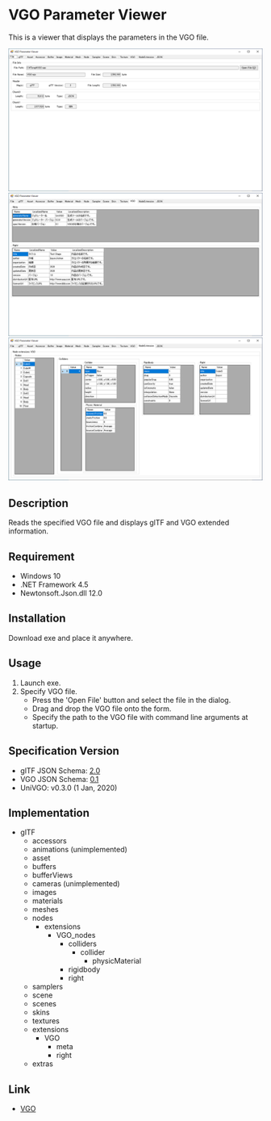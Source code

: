 # VGO Parameter Viewer
This is a viewer that displays the parameters in the VGO file.

![image1](https://github.com/izayoijiichan/vgo.parameter.viewer/blob/master/images/screenshot_1.png)
![image2](https://github.com/izayoijiichan/vgo.parameter.viewer/blob/master/images/screenshot_2.png)
![image3](https://github.com/izayoijiichan/vgo.parameter.viewer/blob/master/images/screenshot_3.png)

## Description
Reads the specified VGO file and displays glTF and VGO extended information.

## Requirement
- Windows 10
- .NET Framework 4.5
- Newtonsoft.Json.dll 12.0

## Installation
Download exe and place it anywhere.

## Usage
1. Launch exe.
2. Specify VGO file.
    - Press the 'Open File' button and select the file in the dialog.
    - Drag and drop the VGO file onto the form.
    - Specify the path to the VGO file with command line arguments at startup.

## Specification Version
- glTF JSON Schema: [2.0](https://github.com/KhronosGroup/glTF/tree/master/specification/2.0/schema)
- VGO JSON Schema: [0.1](https://github.com/izayoijiichan/VGO/tree/master/Documentation~/VGO/specification/0.1/schema)
- UniVGO: v0.3.0 (1 Jan, 2020)

## Implementation
- glTF
  - accessors
  - animations (unimplemented)
  - asset
  - buffers
  - bufferViews
  - cameras (unimplemented)
  - images
  - materials
  - meshes
  - nodes
    - extensions
      - VGO_nodes
        - colliders
          - collider
            - physicMaterial
        - rigidbody
        - right
  - samplers
  - scene
  - scenes
  - skins
  - textures
  - extensions
    - VGO
      - meta
      - right
  - extras

## Link
- [VGO](https://github.com/izayoijiichan/VGO)

